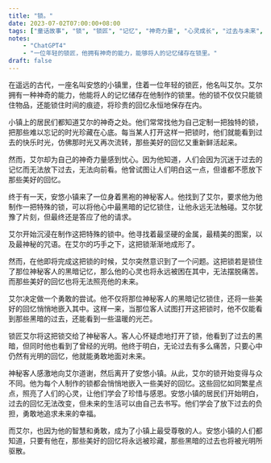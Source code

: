 ```yaml
---
title: "锁。"
date: 2023-07-02T07:00:00+08:00
tags: ["童话故事", "锁", "锁匠", "记忆", "神奇力量", "心灵成长", "过去与未来", "珍藏回忆", "勇敢面对", "感恩与珍惜","ChatGPT"]
notes:
    - "ChatGPT4"
    - "一位年轻的锁匠，他拥有神奇的能力，能够将人的记忆储存在锁里。"
draft: false
---
```


在遥远的古代，一座名叫安悠的小镇里，住着一位年轻的锁匠，他名叫艾尔。艾尔拥有一种神奇的能力，他能将人的记忆储存在他制作的锁里。他的锁不仅仅只能锁住物品，还能锁住时间的痕迹，将珍贵的回忆永恒地保存在内。

小镇上的居民们都知道艾尔的神奇之处。他们常常找他为自己定制一把独特的锁，把那些难以忘记的时光珍藏在心底。每当某人打开这样一把锁时，他们就能看到过去的快乐时光，仿佛那时光又再次流转，那些美好的回忆又重新鲜活起来。

然而，艾尔却为自己的神奇力量感到忧心。因为他知道，人们会因为沉迷于过去的记忆而无法放下过去，无法向前看。他曾试图让人们明白这一点，但谁都不愿放下那些美好的回忆。

终于有一天，安悠小镇来了一位身着黑袍的神秘客人。他找到了艾尔，要求他为他制作一把特殊的锁，可以将他心中最黑暗的记忆锁住，让他永远无法触碰。艾尔犹豫了片刻，但最终还是答应了他的请求。

艾尔开始沉浸在制作这把特殊的锁中。他寻找着最坚硬的金属，最精美的图案，以及最神秘的咒语。在艾尔的巧手之下，这把锁渐渐地成形了。

然而，在他即将完成这把锁的时候，艾尔突然意识到了一个问题。这把锁若是锁住了那位神秘客人的黑暗记忆，那么他的心灵也将永远被困在其中，无法摆脱痛苦。而那些美好的回忆也将无法照亮他的未来。

艾尔决定做一个勇敢的尝试。他不仅将那位神秘客人的黑暗记忆锁住，还将一些美好的回忆悄悄地嵌入其中。这样一来，当那位客人试图打开这把锁时，他不仅能看到那些黑暗的过去，还能看到一些温暖的光芒。

锁匠艾尔将这把锁交给了神秘客人。客人心怀疑虑地打开了锁，他看到了过去的黑暗，但同时他也看到了曾经的光明。他终于明白，无论过去有多么痛苦，只要心中仍然有光明的回忆，他就能勇敢地面对未来。

神秘客人感激地向艾尔道谢，然后离开了安悠小镇。从此，艾尔的锁开始变得与众不同。他为每个人制作的锁都会悄悄地嵌入一些美好的回忆。这些回忆如同繁星点点，照亮了人们的心灵，让他们学会了珍惜与感恩。安悠小镇的居民们开始明白，过去的回忆无法改变，但未来的生活可以由自己去书写。他们学会了放下过去的负担，勇敢地追求未来的幸福。

而艾尔，也因为他的智慧和勇敢，成为了小镇上最受尊敬的人。安悠小镇的人们都知道，只要有他在，那些美好的回忆将永远被珍藏，那些黑暗的过去也将被光明所驱散。